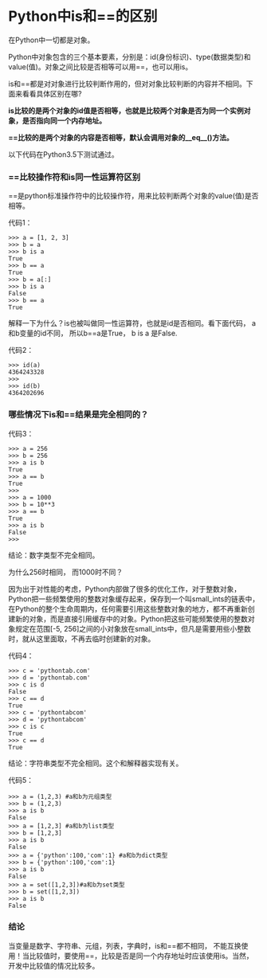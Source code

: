 # Python中is和==的区别

在Python中一切都是对象。

Python中对象包含的三个基本要素，分别是：id(身份标识)、type(数据类型)和value(值)。对象之间比较是否相等可以用==，也可以用is。

is和==都是对对象进行比较判断作用的，但对对象比较判断的内容并不相同。下面来看看具体区别在哪?

**is比较的是两个对象的id值是否相等，也就是比较两个对象是否为同一个实例对象，是否指向同一个内存地址。**

**==比较的是两个对象的内容是否相等，默认会调用对象的__eq__()方法。**



以下代码在Python3.5下测试通过。

### ==比较操作符和is同一性运算符区别

==是python标准操作符中的比较操作符，用来比较判断两个对象的value(值)是否相等。

代码1：

```
>>> a = [1, 2, 3]
>>> b = a
>>> b is a 
True
>>> b == a
True
>>> b = a[:]
>>> b is a
False
>>> b == a
True
```



解释一下为什么？is也被叫做同一性运算符，也就是id是否相同。看下面代码， a和b变量的id不同， 所以b==a是True， b is a 是False.

代码2：

```
>>> id(a)
4364243328
>>> 
>>> id(b)
4364202696
```

### 哪些情况下is和==结果是完全相同的？

代码3：

```
>>> a = 256
>>> b = 256
>>> a is b
True
>>> a == b
True
>>>
>>> a = 1000
>>> b = 10**3
>>> a == b
True
>>> a is b
False
>>>
```

结论：数字类型不完全相同。 



为什么256时相同， 而1000时不同？

因为出于对性能的考虑，Python内部做了很多的优化工作，对于整数对象，Python把一些频繁使用的整数对象缓存起来，保存到一个叫small_ints的链表中，在Python的整个生命周期内，任何需要引用这些整数对象的地方，都不再重新创建新的对象，而是直接引用缓存中的对象。Python把这些可能频繁使用的整数对象规定在范围[-5, 256]之间的小对象放在small_ints中，但凡是需要用些小整数时，就从这里面取，不再去临时创建新的对象。



代码4：

```
>>> c = 'pythontab.com'
>>> d = 'pythontab.com'
>>> c is d
False
>>> c == d
True
>>> c = 'pythontabcom'
>>> d = 'pythontabcom'
>>> c is c
True
>>> c == d
True
```



结论：字符串类型不完全相同。这个和解释器实现有关。



代码5：

```
>>> a = (1,2,3) #a和b为元组类型
>>> b = (1,2,3)
>>> a is b
False
>>> a = [1,2,3] #a和b为list类型
>>> b = [1,2,3]
>>> a is b
False
>>> a = {'python':100,'com':1} #a和b为dict类型
>>> b = {'python':100,'com':1}
>>> a is b
False
>>> a = set([1,2,3])#a和b为set类型
>>> b = set([1,2,3])
>>> a is b
False
```

 

### 结论

当变量是数字、字符串、元组，列表，字典时，is和==都不相同， 不能互换使用！当比较值时，要使用==，比较是否是同一个内存地址时应该使用is。当然，开发中比较值的情况比较多。